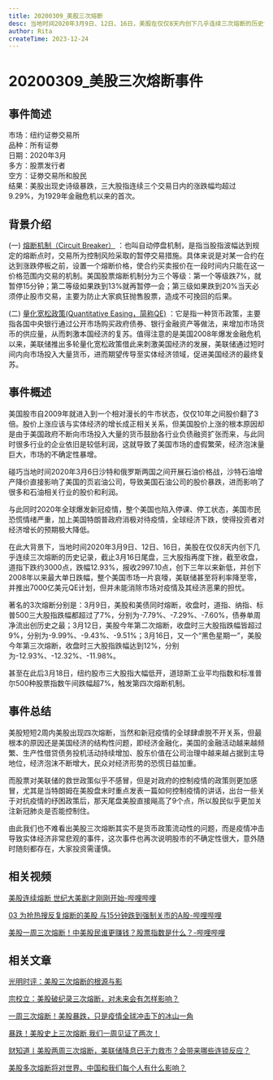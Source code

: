 ```yaml
---
title: 20200309_美股三次熔断
desc: 当地时间2020年3月9日、12日、16日，美股在仅仅8天内创下几乎连续三次熔断的历史记录，截止3月16日尾盘，三大股指再度下挫，截至收盘，道指下跌约3000点，跌幅12.93%，报收2997.10点，创下三年以来新低，并创下2008年以来最大单日跌幅，整个美国市场一片哀嚎，美联储甚至将利率降至零，并推出7000亿美元QE计划，但并未能消除市场对疫情及其经济恶果的担忧。
author: Rita
createTime: 2023-12-24
---
```


# 20200309_美股三次熔断事件

## 事件简述
市场：纽约证劵交易所  
品种：所有证劵  
日期：2020年3月  
多方：股票发行者  
空方：证劵交易所和股民  
结果：美股出现史诗级暴跌，三大股指连续三个交易日内的涨跌幅均超过9.29%，为1929年金融危机以来的首次。 	

## 背景介绍

(一) [熔断机制（Circuit Breaker）]([https://baike.baidu.com/item/%E7%A1%85%E8%B0%B7%E9%93%B6%E8%A1%8C/2574248?fr=ge_ala](https://www.cadforex.com/gupiao/27442.html)) ：也叫自动停盘机制，是指当股指波幅达到规定的熔断点时，交易所为控制风险采取的暂停交易措施。具体来说是对某一合约在达到涨跌停板之前，设置一个熔断价格，使合约买卖报价在一段时间内只能在这一价格范围内交易的机制。美国股票熔断机制分为三个等级：第一个等级跌7%，就暂停15分钟；第二等级如果跌到13%就再暂停一会；第三级如果跌到20%当天必须停止股市交易，主要为防止大家疯狂抛售股票，造成不可挽回的后果。

(二) [量化宽松政策(Quantitative Easing，简称QE)]([https://baike.so.com/doc/23724551-26825176.html](https://baike.so.com/doc/5374721-5676842.html)) ：它是指一种货币政策，主要指各国中央银行通过公开市场购买政府债券、银行金融资产等做法，来增加市场货币的供应量，从而刺激本国经济的复苏。值得注意的是美国2008年爆发金融危机以来，美联储推出多轮量化宽松政策借此来刺激美国经济的发展，美联储通过短时间内向市场投入大量货币，进而期望传导至实体经济领域，促进美国经济的最终复苏。

## 事件概述

美国股市自2009年就进入到一个相对漫长的牛市状态，仅仅10年之间股价翻了3倍。股价上涨应该与实体经济的增长成正相关关系，但美国股价上涨的根本原因却是由于美国政府不断向市场投入大量的货币鼓励各行业负债融资扩张而来，与此同时很多行业的企业依旧是较低利润，这就导致了美国市场的虚假繁荣，经济泡沫量巨大，市场的不确定性暴增。

碰巧当地时间2020年3月6日沙特和俄罗斯两国之间开展石油价格战，沙特石油增产降价直接影响了美国的页岩油公司，导致美国石油公司的股价暴跌，进而影响了很多和石油相关行业的股价和利润。

与此同时2020年全球爆发新冠疫情，整个美国也陷入停课、停工状态，美国市民恐慌情绪严重，加上美国特朗普政府消极对待疫情，全球经济下跌，使得投资者对经济增长的预期极大降低。

在此大背景下，当地时间2020年3月9日、12日、16日，美股在仅仅8天内创下几乎连续三次熔断的历史记录，截止3月16日尾盘，三大股指再度下挫，截至收盘，道指下跌约3000点，跌幅12.93%，报收2997.10点，创下三年以来新低，并创下2008年以来最大单日跌幅，整个美国市场一片哀嚎，美联储甚至将利率降至零，并推出7000亿美元QE计划，但并未能消除市场对疫情及其经济恶果的担忧。

著名的3次熔断分别是：3月9日，美股和美债同时熔断，收盘时，道指、纳指、标普500三大股指跌幅都超过了7%，分别为-7.79%、-7.29%、-7.60%，债券单周净流出创历史之最；3月12日，美股今年第二次熔断，收盘时三大股指跌幅皆超过9%，分别为-9.99%、-9.43%、-9.51%；3月16日，又一个“黑色星期一”，美股今年第三次熔断，收盘时三大股指跌幅达到12%，分别为-12.93%、-12.32%、-11.98%。

甚至在此后3月18日，纽约股市三大股指大幅低开，道琼斯工业平均指数和标准普尔500种股票指数午间跌幅超7%，触发第四次熔断机制。

## 事件总结
  
美股短短2周内美股出现四次熔断，当然和新冠疫情的全球肆虐脱不开关系，但最根本的原因还是美国经济的结构性问题，即经济金融化，美国的金融活动越来越频繁、生产性借贷债务投机活动持续增加、股东价值在公司治理中越来越占据到主导地位，经济泡沫不断增大，民众对经济形势的恐慌日益加重。

而股票对美联储的救世政策似乎不感冒，但是对政府的控制疫情的政策则更加感冒，尤其是当特朗姆在美股盘末时重点发表一篇如何控制疫情的讲话，出台一些关于对抗疫情的纾困政策后，那天尾盘美股直接飚高了9个点，所以股民似乎更加关注新冠肺炎是否能控制住。

由此我们也不难看出美股三次熔断其实不是货币政策流动性的问题，而是疫情冲击导致实体经济非常悲观的事件，这次事件也再次说明股市的不确定性很大，意外随时随刻都存在，大家投资需谨慎。

## 相关视频
 
[美股连续熔断 世纪大美剧才刚刚开始-哔哩哔哩](https://b23.tv/e4qrXkL)
			
[03 为抢热搜反复熔断的美股 与15分钟跌到强制关市的A股-哔哩哔哩](https://b23.tv/b3y9SED)

[美股一周三次熔断！中美股民谁更赚钱？股票指数是什么？-哔哩哔哩]( https://b23.tv/4guOuBE)
			
## 相关文章

[光明时评：美股三次熔断的根源与影](https://news.gmw.cn/2020-03/17/content_33657525.html)
			 	 
[宗校立：美股破纪录三次熔断，对未来会有怎样影响？](http://forex.hexun.com/2020-03-17/200654539.html)
			 
[一周三次熔断！美股暴跌，只是疫情全球冲击下的冰山一角](https://baijiahao.baidu.com/s?id=1661391177556344347)
			 
[暴跌！美股史上三次熔断 我们一周见证了两次！](http://gubaf10.eastmoney.com/news,cjpl,912331377.html)
			 
[财知道丨美股两周三次熔断，美联储降息已无力救市？会带来哪些连锁反应？](https://k.sina.com.cn/article_1617264814_606580ae02001lmzo.html)
  
[美股多次熔断将对世界、中国和我们每个人有什么影响？](https://www.zhihu.com/question/380649196)

